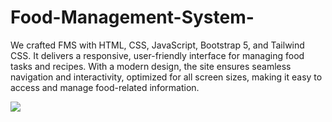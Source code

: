 # Food-Management-System-
We crafted FMS  with HTML, CSS, JavaScript, Bootstrap 5, and Tailwind CSS. It delivers a responsive, user-friendly interface for managing food tasks and recipes. With a modern design, the site ensures seamless navigation and interactivity, optimized for all screen sizes, making it easy to access and manage food-related information.

![](yumm.png)
